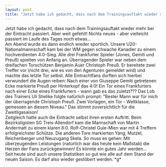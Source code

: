 ```yaml
---
layout: post
title: "Jetzt habe ich gedacht, dass nach dem Trainingsauftakt wieder mehr bei der Eintracht passiert."
---
```


Jetzt habe ich gedacht, dass nach dem Trainingsauftakt wieder mehr bei der Eintracht passiert. Aber weit gefehlt! Nichts neues - aber vielleicht passiert im Laufe des Tages noch etwas...  
Am Abend wurde es dann endlich wieder sportlich. Unsere U20-Nationalmannschaft kam bei der WM gegen schwache Kanadier zu einem hochverdienten 4:0-Sieg. Alle drei Frankfurter Spieler (Jones, Gemiti und Preuß) spielten von Anfang an. Überragender Spieler war neben dem dreifachen Torschützen Benjamin Auer Christoph Preuß. Er bereitete zwei Treffer vor (nicht drei, wie es von den Agenturen gemeldet wird) und machte das letzte Tor selbst. Alle Eintrachtfans durften sich hierbei verwundert die Augen reiben: Nach einer von Giuseppe Gemiti getretenen Ecke markierte Preuß per Hinterkopf das 4:0! Ein Tor eines Frankfurters nach einer Ecke eines Frankfurters - wann gab es das zuletzt??? Das Lob des Trainers Uli Stielike folgte natürlich prompt: "Bester Mann war für mich der überragende Christoph Preuß. Zwei Vorlagen, ein Tor - Weltklasse, gemessen an diesem Niveau." Das stimmt zuversichtlich für die Zweitligasaison!  
Zeitgleich hatte auch die Eintracht selbst ihren ersten Auftritt. Beim Bezirksligisten SG Treis-Allendorf kam die Mannschaft von Martin Andermatt zu einem klaren 8:0. Rolf-Christel Guie-Mien war mit 4 Treffern erfolgreichster Schütze. Die anderen Tore markierten Yang, Mutzel, Reichenberger und Neuzugang Skela. So muss es gehen: Mit überzeugenden Leistungen (natürlich war das heute kein Maßstab) die Herzen der Fans zurückgewinnen! Es könnte ein gutes Jahr werden...  
Seit heute sind auch unsere Statistiken so gut wie alle auf dem Stand der neuen Saison. Es darf also wieder gestöbert werden. \*g\*
